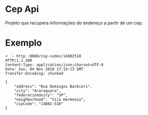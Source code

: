 # Cep Api

Projeto que recupera informações do endereço a partir de um cep.

# Exemplo

```
➜  ~ http :8080/zip-codes/14802510
HTTP/1.1 200 
Content-Type: application/json;charset=UTF-8
Date: Sun, 04 Nov 2018 17:14:13 GMT
Transfer-Encoding: chunked

{
    "address": "Rua Domingos Barbieri", 
    "city": "Araraquara", 
    "federationUnity": "SP", 
    "neighborhood": "Vila Harmonia", 
    "zipCode": "14802-510"
}
```

